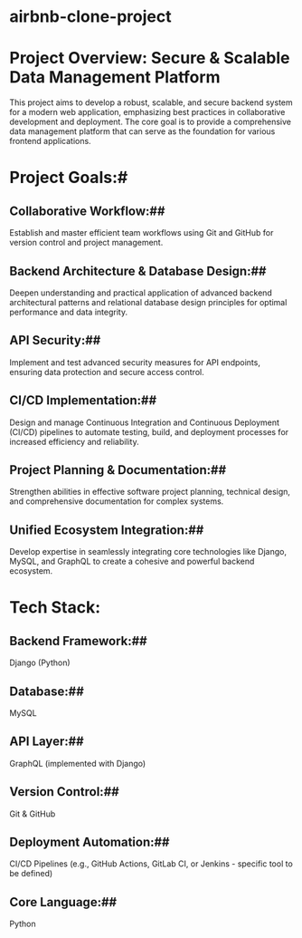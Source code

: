 # airbnb-clone-project
# Project Overview: Secure & Scalable Data Management Platform #

This project aims to develop a robust, scalable, and secure backend system for a modern web application, emphasizing best practices in collaborative development and deployment. The core goal is to provide a comprehensive data management platform that can serve as the foundation for various frontend applications.

# Project Goals:# 
## Collaborative Workflow:## 
 Establish and master efficient team workflows using Git and GitHub for version control and project management.

## Backend Architecture & Database Design:##
 Deepen understanding and practical application of advanced backend architectural patterns and relational database design principles for optimal performance and data integrity.
## API Security:## 
 Implement and test advanced security measures for API endpoints, ensuring data protection and secure access control.
## CI/CD Implementation:##  
 Design and manage Continuous Integration and Continuous Deployment (CI/CD) pipelines to automate testing, build, and deployment processes for increased efficiency and reliability.
## Project Planning & Documentation:## 
 Strengthen abilities in effective software project planning, technical design, and comprehensive documentation for complex systems.
## Unified Ecosystem Integration:## 
 Develop expertise in seamlessly integrating core technologies like Django, MySQL, and GraphQL to create a cohesive and powerful backend ecosystem.

# Tech Stack: #
## Backend Framework:## 
 Django (Python)
## Database:## 
 MySQL
## API Layer:## 
 GraphQL (implemented with Django)
## Version Control:## 
 Git & GitHub
## Deployment Automation:## 
 CI/CD Pipelines (e.g., GitHub Actions, GitLab CI, or Jenkins - specific tool to be defined)
## Core Language:## 
 Python